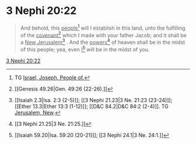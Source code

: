 # 3 Nephi 20:22

> And behold, this <u>people</u>[^a] will I establish in this land, unto the fulfilling of the <u>covenant</u>[^b] which I made with your father Jacob; and it shall be a <u>New Jerusalem</u>[^c] . And the <u>powers</u>[^d] of heaven shall be in the midst of this people; yea, even <u>I</u>[^e] will be in the midst of you.

[3 Nephi 20:22](https://www.churchofjesuschrist.org/study/scriptures/bofm/3-ne/20?lang=eng&id=p22#p22)


[^a]: TG [Israel, Joseph, People of.](https://www.churchofjesuschrist.org/study/scriptures/tg/israel-joseph-people-of?lang=eng)
[^b]: [[Genesis 49.26|Gen. 49:26 (22-26).]]
[^c]: [[Isaiah 2.3|Isa. 2:3 (2-5)]]; [[3 Nephi 21.23|3 Ne. 21:23 (23-24)]]; [[Ether 13.3|Ether 13:3 (1-12)]]; [[D&C 84.2|D&C 84:2 (2-4)]]. TG [Jerusalem, New](https://www.churchofjesuschrist.org/study/scriptures/tg/jerusalem-new?lang=eng).
[^d]: [[3 Nephi 21.25|3 Ne. 21:25.]]
[^e]: [[Isaiah 59.20|Isa. 59:20 (20-21)]]; [[3 Nephi 24.1|3 Ne. 24:1.]]
